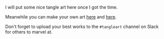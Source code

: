 <!-- TITLE: #tangleart -->
<!-- SUBTITLE: Only the finest -->

I will put some nice tangle art here once I got the time.

Meanwhile you can make your own art [here](https://tangle.blox.pm) and [here](https://iota.dance/live/).

Don't forget to upload your best works to the `#tangleart` channel on Slack for others to marvel at.

